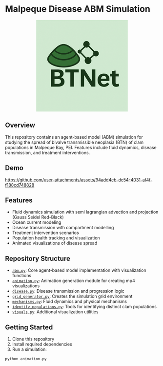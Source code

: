 # Malpeque Disease ABM Simulation

<p align="center">
<img src="images/BTNet_logo_dark_green.jpg" alt="BTNet Logo" width="300">
</p>

## Overview

This repository contains an agent-based model (ABM) simulation for studying the spread of bivalve transmissible neoplasia (BTN) of clam populations in Malpeque Bay, PEI. Features include fluid dynamics, disease transmission, and treatment interventions.

## Demo

https://github.com/user-attachments/assets/94add4cb-dc54-4031-af4f-f188cd748828




## Features

- Fluid dynamics simulation with semi lagrangian advection and projection (Gauss Seidel Red-Black)
- Ocean current modeling
- Disease transmission with compartment modelling
- Treatment intervention scenarios
- Population health tracking and visualization
- Animated visualizations of disease spread

## Repository Structure

- [`abm.py`](abm.py): Core agent-based model implementation with visualization functions
- [`animation.py`](animation.py): Animation generation module for creating mp4 visualizations
- [`disease.py`](disease.py): Disease transmission and progression logic
- [`grid_generator.py`](grid_generator.py): Creates the simulation grid environment
- [`mechanisms.py`](mechanisms.py): Fluid dynamics and physical mechanisms
- [`identify_populations.py`](identify_populations.py): Tools for identifying distinct clam populations
- [`visuals.py`](visuals.py): Additional visualization utilities

## Getting Started

1. Clone this repository
2. Install required dependencies
3. Run a simulation:

```python
python animation.py
